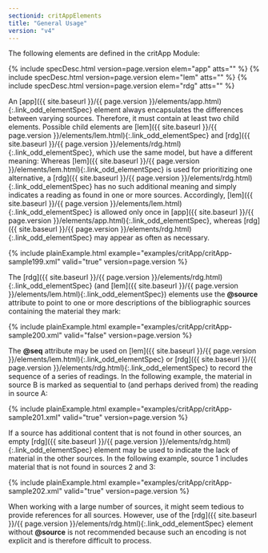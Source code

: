 ```yaml
---
sectionid: critAppElements
title: "General Usage"
version: "v4"
---
```




The following elements are defined in the critApp Module:



{% include specDesc.html version=page.version elem="app" atts="" %}
{% include specDesc.html version=page.version elem="lem" atts="" %}
{% include specDesc.html version=page.version elem="rdg" atts="" %}



An [app]({{ site.baseurl }}/{{ page.version }}/elements/app.html){:.link_odd_elementSpec} element always encapsulates the differences between varying
sources. Therefore, it must contain at least two child elements.
 Possible child elements are [lem]({{ site.baseurl }}/{{ page.version }}/elements/lem.html){:.link_odd_elementSpec} and [rdg]({{ site.baseurl }}/{{ page.version }}/elements/rdg.html){:.link_odd_elementSpec}, which use the same model, but have a different
meaning: Whereas [lem]({{ site.baseurl }}/{{ page.version }}/elements/lem.html){:.link_odd_elementSpec} is used for prioritizing one alternative, a [rdg]({{ site.baseurl }}/{{ page.version }}/elements/rdg.html){:.link_odd_elementSpec} has no such additional meaning and simply indicates a reading as found
in one or more sources. Accordingly, [lem]({{ site.baseurl }}/{{ page.version }}/elements/lem.html){:.link_odd_elementSpec} is allowed only once in [app]({{ site.baseurl }}/{{ page.version }}/elements/app.html){:.link_odd_elementSpec}, whereas [rdg]({{ site.baseurl }}/{{ page.version }}/elements/rdg.html){:.link_odd_elementSpec} may appear as often as
necessary.

{% include plainExample.html example="examples/critApp/critApp-sample199.xml" valid="true" version=page.version %}


The [rdg]({{ site.baseurl }}/{{ page.version }}/elements/rdg.html){:.link_odd_elementSpec} (and [lem]({{ site.baseurl }}/{{ page.version }}/elements/lem.html){:.link_odd_elementSpec}) elements use the
**@source** attribute to point to one or more descriptions of the bibliographic
sources containing the material they mark:

{% include plainExample.html example="examples/critApp/critApp-sample200.xml" valid="false" version=page.version %}


The **@seq** attribute may be used on [lem]({{ site.baseurl }}/{{ page.version }}/elements/lem.html){:.link_odd_elementSpec} or [rdg]({{ site.baseurl }}/{{ page.version }}/elements/rdg.html){:.link_odd_elementSpec} to record the sequence of a series of readings. In the following example, the
material in source B is marked as sequential to (and perhaps derived from) the reading
in
source A:

{% include plainExample.html example="examples/critApp/critApp-sample201.xml" valid="true" version=page.version %}


If a source has additional content that is not found in other sources, an empty [rdg]({{ site.baseurl }}/{{ page.version }}/elements/rdg.html){:.link_odd_elementSpec} element may be used to indicate the lack of material in the other
sources. In the following example, source 1 includes material that is not found in
sources 2
and 3:

{% include plainExample.html example="examples/critApp/critApp-sample202.xml" valid="true" version=page.version %}


When working with a large number of sources, it might seem tedious to provide references
for
all sources. However, use of the [rdg]({{ site.baseurl }}/{{ page.version }}/elements/rdg.html){:.link_odd_elementSpec} element without **@source**
is not recommended because such an encoding is not explicit and is therefore difficult
to
process.

